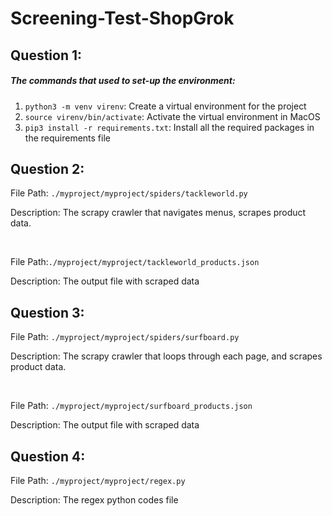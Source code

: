 # Screening-Test-ShopGrok

## Question 1: 
<h5>The commands that used to set-up the environment:</h5>

1. `python3 -m venv virenv`: Create a virtual environment for the project
2. `source virenv/bin/activate`: Activate the virtual environment in MacOS 
3. `pip3 install -r requirements.txt`: Install all the required packages in the requirements file

## Question 2: 

File Path: `./myproject/myproject/spiders/tackleworld.py`

Description: The scrapy crawler that navigates menus, scrapes product data.

<br>

File Path:`./myproject/myproject/tackleworld_products.json`

Description: The output file with scraped data

## Question 3: 
File Path: `./myproject/myproject/spiders/surfboard.py`

Description: The scrapy crawler that loops through each page, and scrapes product data.

<br>

File Path: `./myproject/myproject/surfboard_products.json`

Description: The output file with scraped data

## Question 4: 
File Path: `./myproject/myproject/regex.py`

Description: The regex python codes file




